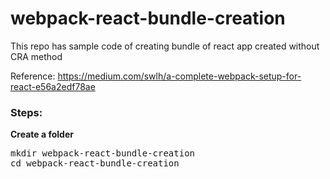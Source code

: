 # webpack-react-bundle-creation
This repo has sample code of creating bundle of react app created without CRA method

Reference: https://medium.com/swlh/a-complete-webpack-setup-for-react-e56a2edf78ae

<h3>Steps:</h3>
<b>Create a folder</b><br />
<pre>mkdir webpack-react-bundle-creation
cd webpack-react-bundle-creation</pre>
